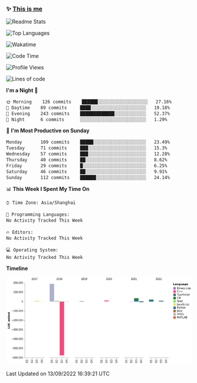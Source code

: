 <!--

**icyzeroice/icyzeroice** is a ✨ _special_ ✨ repository because its `README.md` (this file) appears on your GitHub profile.

Here are some ideas to get you started:

- 🔭 I’m currently working on ...
- 🌱 I’m currently learning ...
- 👯 I’m looking to collaborate on ...
- 🤔 I’m looking for help with ...
- 💬 Ask me about ...
- 📫 How to reach me: ...
- 😄 Pronouns: ...
- ⚡ Fun fact: ...

-->

### ✨ [This is me](https://shakugan.fandom.com/wiki/Serment)

![Readme Stats](https://github-readme-stats.vercel.app/api?username=icyzeroice)

![Top Languages](https://github-readme-stats.vercel.app/api/top-langs/?username=icyzeroice&exclude_repo=scutie2015-digimon&layout=compact&langs_count=5)

![Wakatime](https://github-readme-stats.vercel.app/api/wakatime?username=icyzeroice)

<!--START_SECTION:waka-->
![Code Time](http://img.shields.io/badge/Code%20Time-906%20hrs%204%20mins-blue)

![Profile Views](http://img.shields.io/badge/Profile%20Views-0-blue)

![Lines of code](https://img.shields.io/badge/From%20Hello%20World%20I%27ve%20Written--285%20Thousand%20lines%20of%20code-blue)

**I'm a Night 🦉** 

```text
🌞 Morning    126 commits    ██████░░░░░░░░░░░░░░░░░░░   27.16% 
🌆 Daytime    89 commits     ████░░░░░░░░░░░░░░░░░░░░░   19.18% 
🌃 Evening    243 commits    █████████████░░░░░░░░░░░░   52.37% 
🌙 Night      6 commits      ░░░░░░░░░░░░░░░░░░░░░░░░░   1.29%

```
📅 **I'm Most Productive on Sunday** 

```text
Monday       109 commits    █████░░░░░░░░░░░░░░░░░░░░   23.49% 
Tuesday      71 commits     ███░░░░░░░░░░░░░░░░░░░░░░   15.3% 
Wednesday    57 commits     ███░░░░░░░░░░░░░░░░░░░░░░   12.28% 
Thursday     40 commits     ██░░░░░░░░░░░░░░░░░░░░░░░   8.62% 
Friday       29 commits     █░░░░░░░░░░░░░░░░░░░░░░░░   6.25% 
Saturday     46 commits     ██░░░░░░░░░░░░░░░░░░░░░░░   9.91% 
Sunday       112 commits    ██████░░░░░░░░░░░░░░░░░░░   24.14%

```


📊 **This Week I Spent My Time On** 

```text
⌚︎ Time Zone: Asia/Shanghai

💬 Programming Languages: 
No Activity Tracked This Week

🔥 Editors: 
No Activity Tracked This Week

💻 Operating System: 
No Activity Tracked This Week

```

**Timeline**

![Chart not found](https://raw.githubusercontent.com/icyzeroice/icyzeroice/main/charts/bar_graph.png) 


 Last Updated on 13/09/2022 16:39:21 UTC
<!--END_SECTION:waka-->

<!--

### Related
- https://github.com/abhisheknaiidu/awesome-github-profile-readme
- https://github.com/coderjojo/creative-profile-readme
- https://github.com/elangosundar/awesome-README-templates
- https://github.com/durgeshsamariya/awesome-github-profile-readme-templates
- https://github.com/anmol098/waka-readme-stats

-->
